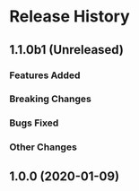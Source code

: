 # Release History

## 1.1.0b1 (Unreleased)

### Features Added

### Breaking Changes

### Bugs Fixed

### Other Changes

## 1.0.0 (2020-01-09)